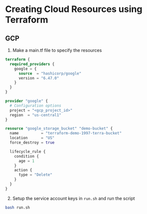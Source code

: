 # Creating Cloud Resources using Terraform

## GCP
01. Make a main.tf file to specify the resources

```tf
terraform {
  required_providers {
    google = {
      source  = "hashicorp/google"
      version = "6.47.0"
    }
  }
}

provider "google" {
  # Configuration options
  project = "<gcp_project_id>"
  region  = "us-central1"
}

resource "google_storage_bucket" "demo-bucket" {
  name          = "terraform-demo-1997-terra-bucket"
  location      = "US"
  force_destroy = true

  lifecycle_rule {
    condition {
      age = 1
    }
    action {
      type = "Delete"
    }
  }
}
```

2. Setup the service account keys in `run.sh` and run the script

```bash
bash run.sh
```
